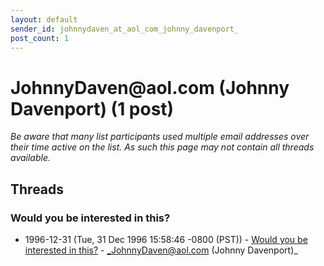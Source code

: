```yaml
---
layout: default
sender_id: johnnydaven_at_aol_com_johnny_davenport_
post_count: 1
---
```


# JohnnyDaven<span>@</span>aol.com (Johnny Davenport) (1 post)

_Be aware that many list participants used multiple email addresses over their time active on the list. As such this page may not contain all threads available._

## Threads

### Would you be interested in this?
+ 1996-12-31 (Tue, 31 Dec 1996 15:58:46 -0800 (PST)) - [Would you be interested in this?](/archive/1996/12/fd9503ad5ebbb105661f3decc61d66a64a67f7fcf3fce94f7c0569759711c343) - _JohnnyDaven@aol.com (Johnny Davenport)_


